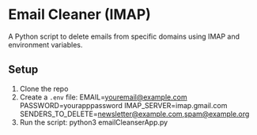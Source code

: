 # Email Cleaner (IMAP)

A Python script to delete emails from specific domains using IMAP and environment variables.

## Setup

1. Clone the repo
2. Create a `.env` file:
    EMAIL=youremail@example.com
    PASSWORD=yourapppassword
    IMAP_SERVER=imap.gmail.com
    SENDERS_TO_DELETE=newsletter@example.com,spam@example.org
3. Run the script:
    python3 emailCleanserApp.py
